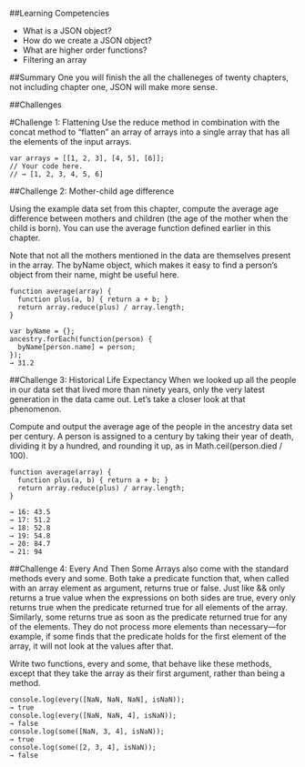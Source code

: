##Learning Competencies
* What is a JSON object?
* How do we create a JSON object?
* What are higher order functions?
* Filtering an array

##Summary
One you will finish the all the challeneges of twenty chapters, not including chapter one, JSON will make more sense. 

##Challenges 

#Challenge 1: Flattening
Use the reduce method in combination with the concat method to “flatten” an array of arrays into a single array that has all the elements of the input arrays.

```
var arrays = [[1, 2, 3], [4, 5], [6]];
// Your code here.
// → [1, 2, 3, 4, 5, 6]
```

##Challenge 2: Mother-child age difference

Using the example data set from this chapter, compute the average age difference between mothers and children (the age of the mother when the child is born). You can use the average function defined earlier in this chapter.

Note that not all the mothers mentioned in the data are themselves present in the array. The byName object, which makes it easy to find a person’s object from their name, might be useful here.

```
function average(array) {
  function plus(a, b) { return a + b; }
  return array.reduce(plus) / array.length;
}

var byName = {};
ancestry.forEach(function(person) {
  byName[person.name] = person;
});
→ 31.2
```

##Challenge 3: Historical Life Expectancy
When we looked up all the people in our data set that lived more than ninety years, only the very latest generation in the data came out. Let’s take a closer look at that phenomenon.

Compute and output the average age of the people in the ancestry data set per century. A person is assigned to a century by taking their year of death, dividing it by a hundred, and rounding it up, as in Math.ceil(person.died / 100).

```
function average(array) {
  function plus(a, b) { return a + b; }
  return array.reduce(plus) / array.length;
}

→ 16: 43.5
→ 17: 51.2
→ 18: 52.8
→ 19: 54.8
→ 20: 84.7
→ 21: 94
```

##Challenge 4: Every And Then Some
Arrays also come with the standard methods every and some. Both take a predicate function that, when called with an array element as argument, returns true or false. Just like && only returns a true value when the expressions on both sides are true, every only returns true when the predicate returned true for all elements of the array. Similarly, some returns true as soon as the predicate returned true for any of the elements. They do not process more elements than necessary—for example, if some finds that the predicate holds for the first element of the array, it will not look at the values after that.

Write two functions, every and some, that behave like these methods, except that they take the array as their first argument, rather than being a method.

```
console.log(every([NaN, NaN, NaN], isNaN));
→ true
console.log(every([NaN, NaN, 4], isNaN));
→ false
console.log(some([NaN, 3, 4], isNaN));
→ true
console.log(some([2, 3, 4], isNaN));
→ false
```


